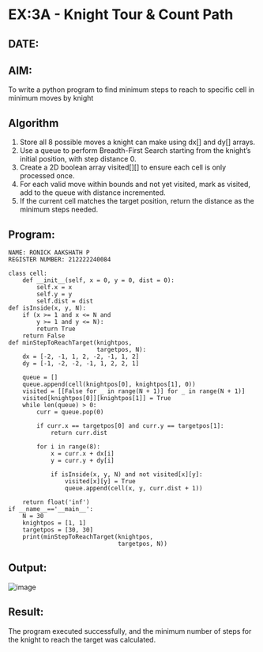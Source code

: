 # EX:3A - Knight Tour & Count Path
## DATE:

## AIM:
To write a python program to find minimum steps to reach to specific cell in minimum moves by knight


## Algorithm

1. Store all 8 possible moves a knight can make using dx[] and dy[] arrays.
2. Use a queue to perform Breadth-First Search starting from the knight’s initial position, with step distance 0.
3. Create a 2D boolean array visited[][] to ensure each cell is only processed once.
4. For each valid move within bounds and not yet visited, mark as visited, add to the queue with distance incremented.
5. If the current cell matches the target position, return the distance as the minimum steps needed.

## Program:
```
NAME: RONICK AAKSHATH P
REGISTER NUMBER: 212222240084
```
```
class cell: 
    def __init__(self, x = 0, y = 0, dist = 0):
        self.x = x
        self.y = y
        self.dist = dist
def isInside(x, y, N):
    if (x >= 1 and x <= N and
        y >= 1 and y <= N):
        return True
    return False
def minStepToReachTarget(knightpos,
                         targetpos, N):
    dx = [-2, -1, 1, 2, -2, -1, 1, 2]
    dy = [-1, -2, -2, -1, 1, 2, 2, 1]

    queue = []
    queue.append(cell(knightpos[0], knightpos[1], 0))
    visited = [[False for _ in range(N + 1)] for _ in range(N + 1)]
    visited[knightpos[0]][knightpos[1]] = True
    while len(queue) > 0:
        curr = queue.pop(0)

        if curr.x == targetpos[0] and curr.y == targetpos[1]:
            return curr.dist

        for i in range(8):
            x = curr.x + dx[i]
            y = curr.y + dy[i]

            if isInside(x, y, N) and not visited[x][y]:
                visited[x][y] = True
                queue.append(cell(x, y, curr.dist + 1))

    return float('inf')
if __name__=='__main__':
    N = 30
    knightpos = [1, 1]
    targetpos = [30, 30]
    print(minStepToReachTarget(knightpos,
                               targetpos, N))
```

## Output:

![image](https://github.com/user-attachments/assets/8a79d404-db2c-4f1c-b1d1-f4890be51173)


## Result:

The program executed successfully, and the minimum number of steps for the knight to reach the target was calculated.
